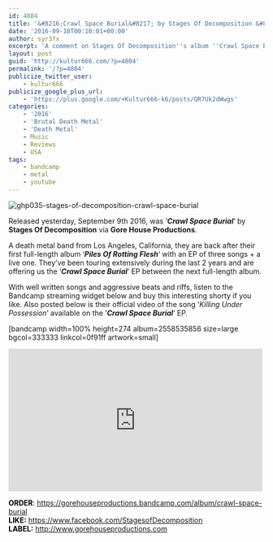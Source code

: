 ```yaml
---
id: 4804
title: '&#8216;Crawl Space Burial&#8217; by Stages Of Decomposition &#8211; A Comment'
date: '2016-09-10T00:10:01+00:00'
author: syr3fx
excerpt: 'A comment on Stages Of Decomposition''s album ''Crawl Space Burial'' (2016).'
layout: post
guid: 'http://kultur666.com/?p=4804'
permalink: '/?p=4804'
publicize_twitter_user:
    - kultur666
publicize_google_plus_url:
    - 'https://plus.google.com/+Kultur666-k6/posts/QR7Uk2dWwgs'
categories:
    - '2016'
    - 'Brutal Death Metal'
    - 'Death Metal'
    - Music
    - Reviews
    - USA
tags:
    - bandcamp
    - metal
    - youtube
---
```


![ghp035-stages-of-decomposition-crawl-space-burial](http://localhost:8080/wp-content/uploads/2016/09/ghp035-stages-of-decomposition-crawl-space-burial.jpg?w=680)

Released yesterday, September 9th 2016, was ‘***Crawl Space Burial***‘ by **Stages Of Decomposition** via **Gore House Productions**.

A death metal band from Los Angeles, California, they are back after their first full-length album ‘***Piles Of Rotting Flesh***‘ with an EP of three songs + a live one. They’ve been touring extensively during the last 2 years and are offering us the ‘***Crawl Space Burial***‘ EP between the next full-length album.

With well written songs and aggressive beats and riffs, listen to the Bandcamp streaming widget below and buy this interesting shorty if you like. Also posted below is their official video of the song ‘*Killing Under Possession*‘ available on the ‘***Crawl Space Burial***‘ EP.

\[bandcamp width=100% height=274 album=2558535856 size=large bgcol=333333 linkcol=0f91ff artwork=small\]

<iframe allow="accelerometer; autoplay; clipboard-write; encrypted-media; gyroscope; picture-in-picture; web-share" allowfullscreen="" frameborder="0" height="281" loading="lazy" src="https://www.youtube.com/embed/5ZqH2fBi3yM?feature=oembed" title="Stages of Decomposition - Killing Under Possession (Official Music Video)" width="500"></iframe>

<span style="color:#000000;">**ORDER**: <https://gorehouseproductions.bandcamp.com/album/crawl-space-burial></span>  
<span style="color:#000000;">**LIKE:** </span><https://www.facebook.com/StagesofDecomposition>  
<span style="color:#000000;">**LABEL:** </span><http://www.gorehouseproductions.com>